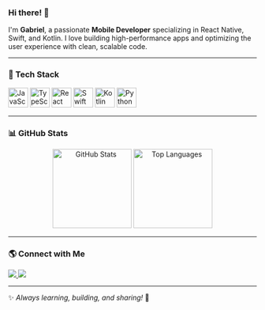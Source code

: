 ### Hi there! 👋

I'm **Gabriel**, a passionate **Mobile Developer** specializing in React Native, Swift, and Kotlin. I love building high-performance apps and optimizing the user experience with clean, scalable code.

---

### 🚀 Tech Stack

<div align="left">
  <img src="https://cdn.jsdelivr.net/gh/devicons/devicon/icons/javascript/javascript-original.svg" height="40" alt="JavaScript"/>
  <img src="https://cdn.jsdelivr.net/gh/devicons/devicon/icons/typescript/typescript-original.svg" height="40" alt="TypeScript"/>
  <img src="https://cdn.jsdelivr.net/gh/devicons/devicon/icons/react/react-original.svg" height="40" alt="React Native"/>
  <img src="https://cdn.jsdelivr.net/gh/devicons/devicon/icons/swift/swift-original.svg" height="40" alt="Swift"/>
  <img src="https://cdn.jsdelivr.net/gh/devicons/devicon/icons/kotlin/kotlin-original.svg" height="40" alt="Kotlin"/>
  <img src="https://cdn.jsdelivr.net/gh/devicons/devicon/icons/python/python-original.svg" height="40" alt="Python"/>
</div>

---

### 📊 GitHub Stats

<div align="center">
  <img src="https://github-readme-stats.vercel.app/api?username=gabriel-pereira1788&show_icons=true&theme=dracula&count_private=true&hide_border=true" height="160" alt="GitHub Stats" />
  <img src="https://github-readme-stats.vercel.app/api/top-langs?username=gabriel-pereira1788&layout=compact&langs_count=6&theme=dracula&hide_border=true" height="160" alt="Top Languages" />
</div>

---

### 🌎 Connect with Me

<div align="left">
  <a href="https://www.linkedin.com/in/gabriel-andrade1788/" target="_blank">
    <img src="https://img.shields.io/badge/LinkedIn-0077B5?style=for-the-badge&logo=linkedin&logoColor=white" />
  </a>
  <a href="mailto:gabriel.andrade1788@gmail.com">
    <img src="https://img.shields.io/badge/Gmail-D14836?style=for-the-badge&logo=gmail&logoColor=white" />
  </a>
  
</div>

---

✨ _Always learning, building, and sharing!_ 🚀
